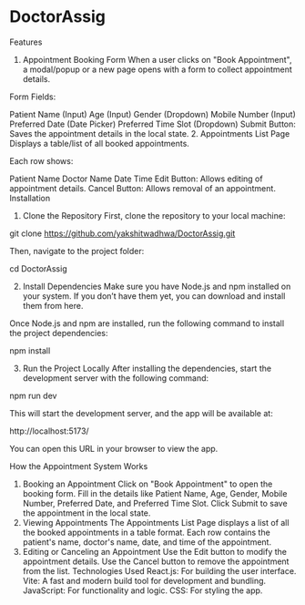 # DoctorAssig
Features
1. Appointment Booking Form
When a user clicks on "Book Appointment", a modal/popup or a new page opens with a form to collect appointment details.

Form Fields:

Patient Name (Input)
Age (Input)
Gender (Dropdown)
Mobile Number (Input)
Preferred Date (Date Picker)
Preferred Time Slot (Dropdown)
Submit Button: Saves the appointment details in the local state.
2. Appointments List Page
Displays a table/list of all booked appointments.

Each row shows:

Patient Name
Doctor Name
Date
Time
Edit Button: Allows editing of appointment details.
Cancel Button: Allows removal of an appointment.
Installation
1. Clone the Repository
First, clone the repository to your local machine:

git clone https://github.com/yakshitwadhwa/DoctorAssig.git

Then, navigate to the project folder:

cd DoctorAssig

2. Install Dependencies
Make sure you have Node.js and npm installed on your system. If you don’t have them yet, you can download and install them from here.

Once Node.js and npm are installed, run the following command to install the project dependencies:

npm install

3. Run the Project Locally
After installing the dependencies, start the development server with the following command:

npm run dev

This will start the development server, and the app will be available at:

http://localhost:5173/

You can open this URL in your browser to view the app.

How the Appointment System Works
1. Booking an Appointment
Click on "Book Appointment" to open the booking form.
Fill in the details like Patient Name, Age, Gender, Mobile Number, Preferred Date, and Preferred Time Slot.
Click Submit to save the appointment in the local state.
2. Viewing Appointments
The Appointments List Page displays a list of all the booked appointments in a table format.
Each row contains the patient's name, doctor's name, date, and time of the appointment.
3. Editing or Canceling an Appointment
Use the Edit button to modify the appointment details.
Use the Cancel button to remove the appointment from the list.
Technologies Used
React.js: For building the user interface.
Vite: A fast and modern build tool for development and bundling.
JavaScript: For functionality and logic.
CSS: For styling the app.